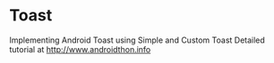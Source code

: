 Toast
=====

Implementing Android Toast using Simple and Custom Toast
 Detailed tutorial at http://www.androidthon.info
